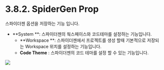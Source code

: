 # 3.8.2. SpiderGen Prop

스파이더젠 옵션을 저장하는 기능 입니다.

* **System **: 스파이더젠의 웍스페이스와 코드테마를 설정하는 기능입니다.
  * **Workspace **: 스파이더젠에서 프로젝트를 생성 할때 기본적으로 저장되는 Workspace 위치를 설정하는 기능입니다.
  * **Code Theme** : 스파이더젠의 코드 테마를 설정 할 수 있는 기능입니다.

![](https://github.com/asoosoft/spidergen-guidebook/tree/eeac9656bff5b368e79bf9dad544cae218642e17/assets/pop-spidergenpro-system.png)

